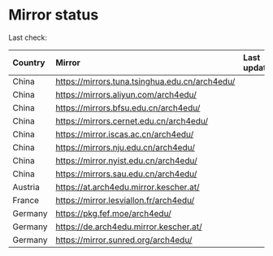 <script src="./time.js"></script>
# Mirror status
Last check: <script type="text/javascript">localize(1713493659.8441515);</script>

|Country|Mirror|Last update|
|:------|:-----|:----------|
|China|https://mirrors.tuna.tsinghua.edu.cn/arch4edu/|<script type="text/javascript">localize(1713465306);</script>|
|China|https://mirrors.aliyun.com/arch4edu/|<script type="text/javascript">localize(1713465306);</script>|
|China|https://mirrors.bfsu.edu.cn/arch4edu/|<script type="text/javascript">localize(1713465306);</script>|
|China|https://mirrors.cernet.edu.cn/arch4edu/|<script type="text/javascript">localize(1713465306);</script>|
|China|https://mirror.iscas.ac.cn/arch4edu/|<script type="text/javascript">localize(1713465306);</script>|
|China|https://mirrors.nju.edu.cn/arch4edu/|<script type="text/javascript">localize(1713378665);</script>|
|China|https://mirror.nyist.edu.cn/arch4edu/|<script type="text/javascript">localize(1713465306);</script>|
|China|https://mirrors.sau.edu.cn/arch4edu/|<script type="text/javascript">localize(1713465306);</script>|
|Austria|https://at.arch4edu.mirror.kescher.at/|<script type="text/javascript">localize(1713465306);</script>|
|France|https://mirror.lesviallon.fr/arch4edu/|<script type="text/javascript">localize(1713465306);</script>|
|Germany|https://pkg.fef.moe/arch4edu/|<script type="text/javascript">localize(1713465306);</script>|
|Germany|https://de.arch4edu.mirror.kescher.at/|<script type="text/javascript">localize(1713465306);</script>|
|Germany|https://mirror.sunred.org/arch4edu/|<script type="text/javascript">localize(1713465306);</script>|

<script src="./tablefilter/tablefilter.js"></script>
<script src="./table.js"></script>